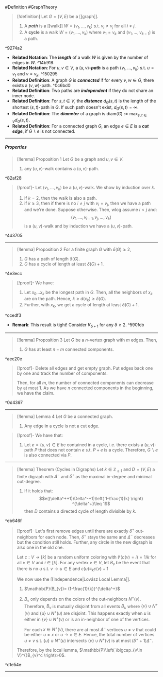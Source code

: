#Definition #GraphTheory 

> [!definition]
> Let $G=(V,E)$ be a [[graph]].
> 1. A ***path*** is a [[walk]] $W=(v_{1},\dots,v_{k})$ s.t. $v_{i}\neq v_{j}$ for all $i\neq j$.
> 2. A **cycle** is a walk $W=(v_{1},\dots,v_{k})$ where $v_{1}=v_{k}$ and $(v_{1},\dots,v_{k-1})$ is a path.

^9274a2

- **Related Notation**: The ***length*** of a walk $W$ is given by the number of edges in $W$. ^14b918
- **Related Notation**: For $u,v\in V$, a $(u,v)$-***path*** is a path $(v_{1},\dots,v_{k})$ s.t. $u=v_{1}$ and $v=v_{k}$.  ^150295
- **Related Definition**: A graph $G$ is ***connected*** if for every $v,w\in G$, there exists a $(v,w)$-path. ^0c6bd0
- **Related Definition**: Two paths are ***independent*** if they do not share an inner node.
- **Related Definition**: For $s,t\in V$, the ***distance*** $d_{G}(s,t)$ is the length of the shortest $(s,t)$-path in $G$. If such path doesn't exist, $d_{G}(s,t)=\infty$.
- **Related Definition**: The ***diameter*** of a graph is $\text{diam}(G):= \max_{s,t\in V}d_{G}(s,t)$.
- **Related Definition**: For a connected graph $G$, an edge $e\in E$ is a ***cut edge***, if $G \backslash e$ is not connected. 
---
##### Properties
> [!lemma] Proposition 1
> Let $G$ be a graph and $u,v\in V$. 
> 1. any $(u,v)$-walk contains a $(u,v)$-path. 

^82af28

> [!proof]-
> Let $(v_{1},\dots,v_{k})$ be a $(u,v)$-walk. We show by induction over $k$. 
> 1. if $k=2$, then the walk is also a path.
> 2. if $k\geq 3$, then if there is no $i\neq j$ with $v_{i}=v_{j}$, then we have a path and we're done. Suppose otherwise. Then, wlog assume $i<j$ and: $$(v_{1},\dots,v_{i-1},v_{j},\dots,v_{k})$$ is a $(u,v)$-walk and by induction we have a $(u,v)$-path. 

^4d3705

---
> [!lemma] Proposition 2
> For a finite graph $G$ with $\delta(G)\geq 2$,
> 1. $G$ has a path of length $\delta(G)$. 
> 2. $G$ has a cycle of length at least $\delta(G)+1$.

^4e3ecc

> [!proof]-
> We have:
> 1. Let $x_{0}\dots x_{k}$ be the longest path in $G$. Then, all the neighbors of $x_{k}$ are on the path. Hence, $k\geq d(x_{k})\geq\delta(G)$.
> 2. Further, with $x_{k}$, we get a cycle of length at least $\delta(G)+1$.

^ccedf3

- **Remark**: This result is tight! Consider $K_{\delta+1}$ for any $\delta\geq 2$. ^590fcb
---
> [!lemma] Proposition 3
> Let $G$ be a $n$-vertex graph with $m$ edges. Then, 
> 1. $G$ has at least $n-m$ connected components. 

^aec20e

> [!proof]-
> Delete all edges and get empty graph. Put edges back one by one and track the number of components. 
> 
> Then, for all $m$, the number of connected components can decrease by at most 1. As we have $n$ connected components in the beginning, we have the claim. 

^0d4367

---
> [!lemma] Lemma 4
> Let $G$ be a connected graph. 
> 1. Any edge in a cycle is not a cut edge.

> [!proof]-
> We have that:
> 1. Let $e=\{ u,v \}\in E$ be contained in a cycle, i.e. there exists a $(u,v)$-path $P$ that does not contain $e$ s.t. $P+e$ is a cycle. Therefore, $G \backslash e$ is also connected via $P$. 
---
> [!lemma] Theorem (Cycles in Digraphs)
> Let $k\in \mathbb{Z}_{\geq 1}$ and $D=(V,E)$ a finite digraph with $\Delta^-$ and $\delta^+$ as the maximal in-degree and minimal out-degree. 
> 1. If it holds that: $$e((\delta^++1)\Delta^-+1)\left( 1-\frac{1}{k} \right) ^{\delta^+}\leq 1$$then $D$ contains a directed cycle of length divisible by $k$.

^eb646f

> [!proof]-
> Let's first remove edges until there are exactly $\delta^+$ out-neighbors for each node. Then, $\delta^+$ stays the same and $\Delta^-$ decreases but the condition still holds. Further, any circle in the new digraph is also one in the old one. 
> 
> Let $c:V\to[k]$ be a random uniform coloring with $\mathbb{P}(c(v)=i)=1 / k$ for all $v\in V$ and $i\in[k]$. For any vertex $v\in V$, let $B_{v}$ be the event that there is no $u$ s.t. $v\to u\in E$ and $c(u)\equiv_{k}c(v)+1$
> 
> We now use the [[Independence|Lovász Local Lemma]].
> 1. $\mathbb{P}(B_{v})= (1-\frac{1}{k})^{\delta^+}$
> 2. $B_{v}$ only depends on the colors of the out-neighbors $N^+(v)$. Therefore, $B_{v}$ is mutually disjoint from all events $B_{u}$ where $\{ v \}\cup N^+(v)$ and $\{ u \}\cup N^+(u)$ are disjoint. This happens exactly when $u$ is either in $\{ v \}\cup N^+(v)$ or is an in-neighbor of one of the vertices. 
>    
>    For each $x\in N^+(v)$, there are at most $\Delta^-$ vertices $u\neq v$ that could be either $u=x$ or $u\to x\in E$. Hence, the total number of vertices $u\neq v$ s.t. $\{ u \}\cup N^+(u)$ intersects $\{ v \}\cup N^+(v)$ is at most $(\delta^++1)\Delta^-$.
> 
> Therefore, by the local lemma, $\mathbb{P}\left( \bigcap_{v\in V}^{}B_{v}^c \right)>0$. 

^c1e54e

---
